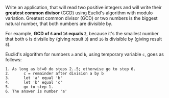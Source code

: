Write an application, that will read two positive integers and will write their **greatest common divisor** (GCD) using
Euclid's algorithm with modulo variation.
Greatest common divisor (GCD) or two numbers is the biggest natural number, that both numbers are divisible by.
 
 For example, **GCD of `6` and `16` equals `2`**, because it's the smallest number that both `6` is divisile by (giving
 result `3`) and `16` is divisible by (giving result `8`). 
 
 Euclid's algorithm for numbers `a` and `b`, using temporary variable `c`, goes as follows:
```
1. As long as b!=0 do steps 2..5; otherwise go to step 6.
2.      c = remainder after division a by b
3.      let 'a' equal 'b'
4.      let 'b' equal 'c'
5.      go to step 1.
6. The answer is number 'a'
```